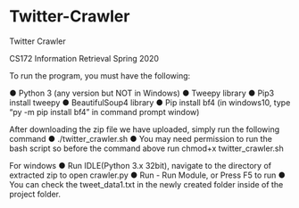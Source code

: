 # Twitter-Crawler
Twitter Crawler

CS172 Information Retrieval Spring 2020

To run the program, you must have the following:

● Python 3 (any version but NOT in Windows)
● Tweepy library
● Pip3 install tweepy
● BeautifulSoup4 library
● Pip install bf4 (in windows10, type “py -m pip install bf4” in command prompt
window)

After downloading the zip file we have uploaded, simply run the following command
● ./twitter_crawler.sh
● You may need permission to run the bash script so before the command above
run chmod+x twitter_crawler.sh

For windows
● Run IDLE(Python 3.x 32bit), navigate to the directory of extracted zip to open
crawler.py
● Run - Run Module, or Press F5 to run
● You can check the tweet_data1.txt in the newly created folder inside of the
project folder.
